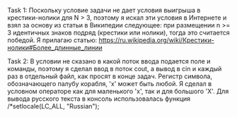 Task 1:
Поскольку условие задачи не дает условия выигрыша в крестики-нолики для N > 3, поэтому я искал эти условия в Интернете и взял за основу из статьи в Википедии следующее: при размещении n >= 3 идентичных знаков подряд (крестики или нолики), тогда это считается победой.
Я прилагаю статью: https://ru.wikipedia.org/wiki/Крестики-нолики#Более_длинные_линии

Task 2:
В условии не сказано в какой поток ввода подается поле и команды, поэтому я сделал ввод в поток cout, а вывод в cin и каждый раз в отдельный файл, как просят в конце задач. Регистр символа, обозначающего палубу корабля, 'x' может быть любой. Я сделал в условном операторе как для маленького 'x', так и для большого 'X'.
Для вывода русского текста в консоль использовалась функция /*setlocale(LC_ALL, "Russian");
